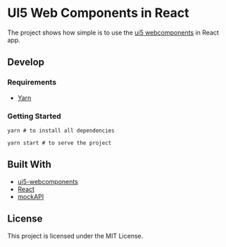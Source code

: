 # UI5 Web Components in React

The project shows how simple is to use the [ui5 webcomponents](https://github.com/SAP/ui5-webcomponents) in React app.


## Develop

### Requirements
- [Yarn](https://yarnpkg.com/en)

### Getting Started

```
yarn # to install all dependencies
```
```
yarn start # to serve the project
```

## Built With

* [ui5-webcomponents](https://github.com/SAP/ui5-webcomponents)
* [React](https://reactjs.org/)
* [mockAPI](https://www.mockapi.io)


## License

This project is licensed under the MIT License.
